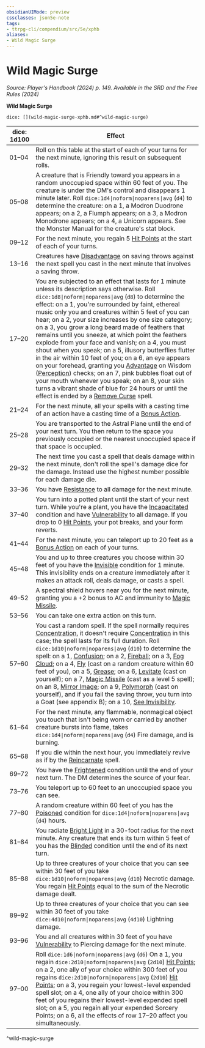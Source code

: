 ```yaml
---
obsidianUIMode: preview
cssclasses: json5e-note
tags:
- ttrpg-cli/compendium/src/5e/xphb
aliases:
- Wild Magic Surge
---
```

# Wild Magic Surge
*Source: Player's Handbook (2024) p. 149. Available in the <span title='Systems Reference Document (5.2)'>SRD</span> and the Free Rules (2024)* 

**Wild Magic Surge**

`dice: [](wild-magic-surge-xphb.md#^wild-magic-surge)`

| dice: 1d100 | Effect |
|-------------|--------|
| 01–04 | Roll on this table at the start of each of your turns for the next minute, ignoring this result on subsequent rolls. |
| 05–08 | A creature that is Friendly toward you appears in a random unoccupied space within 60 feet of you. The creature is under the DM's control and disappears 1 minute later. Roll `dice:1d4\|noform\|noparens\|avg` (`d4`) to determine the creature: on a 1, a Modron Duodrone appears; on a 2, a Flumph appears; on a 3, a Modron Monodrone appears; on a 4, a Unicorn appears. See the Monster Manual for the creature's stat block. |
| 09–12 | For the next minute, you regain 5 [Hit Points](/3-Mechanics/CLI/variant-rules/hit-points-xphb.md) at the start of each of your turns. |
| 13–16 | Creatures have [Disadvantage](/3-Mechanics/CLI/variant-rules/disadvantage-xphb.md) on saving throws against the next spell you cast in the next minute that involves a saving throw. |
| 17–20 | You are subjected to an effect that lasts for 1 minute unless its description says otherwise. Roll `dice:1d8\|noform\|noparens\|avg` (`d8`) to determine the effect: on a 1, you're surrounded by faint, ethereal music only you and creatures within 5 feet of you can hear; on a 2, your size increases by one size category; on a 3, you grow a long beard made of feathers that remains until you sneeze, at which point the feathers explode from your face and vanish; on a 4, you must shout when you speak; on a 5, illusory butterflies flutter in the air within 10 feet of you; on a 6, an eye appears on your forehead, granting you [Advantage](/3-Mechanics/CLI/variant-rules/advantage-xphb.md) on Wisdom ([Perception](/3-Mechanics/CLI/skills.md#Perception)) checks; on an 7, pink bubbles float out of your mouth whenever you speak; on an 8, your skin turns a vibrant shade of blue for 24 hours or until the effect is ended by a [Remove Curse](/3-Mechanics/CLI/spells/remove-curse-xphb.md) spell. |
| 21–24 | For the next minute, all your spells with a casting time of an action have a casting time of a [Bonus Action](/3-Mechanics/CLI/variant-rules/bonus-action-xphb.md). |
| 25–28 | You are transported to the Astral Plane until the end of your next turn. You then return to the space you previously occupied or the nearest unoccupied space if that space is occupied. |
| 29–32 | The next time you cast a spell that deals damage within the next minute, don't roll the spell's damage dice for the damage. Instead use the highest number possible for each damage die. |
| 33–36 | You have [Resistance](/3-Mechanics/CLI/variant-rules/resistance-xphb.md) to all damage for the next minute. |
| 37–40 | You turn into a potted plant until the start of your next turn. While you're a plant, you have the [Incapacitated](/3-Mechanics/CLI/conditions.md#Incapacitated) condition and have [Vulnerability](/3-Mechanics/CLI/variant-rules/vulnerability-xphb.md) to all damage. If you drop to 0 [Hit Points](/3-Mechanics/CLI/variant-rules/hit-points-xphb.md), your pot breaks, and your form reverts. |
| 41–44 | For the next minute, you can teleport up to 20 feet as a [Bonus Action](/3-Mechanics/CLI/variant-rules/bonus-action-xphb.md) on each of your turns. |
| 45–48 | You and up to three creatures you choose within 30 feet of you have the [Invisible](/3-Mechanics/CLI/conditions.md#Invisible) condition for 1 minute. This invisibility ends on a creature immediately after it makes an attack roll, deals damage, or casts a spell. |
| 49–52 | A spectral shield hovers near you for the next minute, granting you a +2 bonus to AC and immunity to [Magic Missile](/3-Mechanics/CLI/spells/magic-missile-xphb.md). |
| 53–56 | You can take one extra action on this turn. |
| 57–60 | You cast a random spell. If the spell normally requires [Concentration](/3-Mechanics/CLI/conditions.md#Concentration), it doesn't require [Concentration](/3-Mechanics/CLI/conditions.md#Concentration) in this case; the spell lasts for its full duration. Roll `dice:1d10\|noform\|noparens\|avg` (`d10`) to determine the spell: on a 1, [Confusion](/3-Mechanics/CLI/spells/confusion-xphb.md); on a 2, [Fireball](/3-Mechanics/CLI/spells/fireball-xphb.md); on a 3, [Fog Cloud](/3-Mechanics/CLI/spells/fog-cloud-xphb.md); on a 4, [Fly](/3-Mechanics/CLI/spells/fly-xphb.md) (cast on a random creature within 60 feet of you), on a 5, [Grease](/3-Mechanics/CLI/spells/grease-xphb.md); on a 6, [Levitate](/3-Mechanics/CLI/spells/levitate-xphb.md) (cast on yourself); on a 7, [Magic Missile](/3-Mechanics/CLI/spells/magic-missile-xphb.md) (cast as a level 5 spell); on an 8, [Mirror Image](/3-Mechanics/CLI/spells/mirror-image-xphb.md); on a 9, [Polymorph](/3-Mechanics/CLI/spells/polymorph-xphb.md) (cast on yourself), and if you fail the saving throw, you turn into a Goat (see appendix B); on a 10, [See Invisibility](/3-Mechanics/CLI/spells/see-invisibility-xphb.md). |
| 61–64 | For the next minute, any flammable, nonmagical object you touch that isn't being worn or carried by another creature bursts into flame, takes `dice:1d4\|noform\|noparens\|avg` (`d4`) Fire damage, and is burning. |
| 65–68 | If you die within the next hour, you immediately revive as if by the [Reincarnate](/3-Mechanics/CLI/spells/reincarnate-xphb.md) spell. |
| 69–72 | You have the [Frightened](/3-Mechanics/CLI/conditions.md#Frightened) condition until the end of your next turn. The DM determines the source of your fear. |
| 73–76 | You teleport up to 60 feet to an unoccupied space you can see. |
| 77–80 | A random creature within 60 feet of you has the [Poisoned](/3-Mechanics/CLI/conditions.md#Poisoned) condition for `dice:1d4\|noform\|noparens\|avg` (`d4`) hours. |
| 81–84 | You radiate [Bright Light](/3-Mechanics/CLI/variant-rules/bright-light-xphb.md) in a 30-foot radius for the next minute. Any creature that ends its turn within 5 feet of you has the [Blinded](/3-Mechanics/CLI/conditions.md#Blinded) condition until the end of its next turn. |
| 85–88 | Up to three creatures of your choice that you can see within 30 feet of you take `dice:1d10\|noform\|noparens\|avg` (`d10`) Necrotic damage. You regain [Hit Points](/3-Mechanics/CLI/variant-rules/hit-points-xphb.md) equal to the sum of the Necrotic damage dealt. |
| 89–92 | Up to three creatures of your choice that you can see within 30 feet of you take `dice:4d10\|noform\|noparens\|avg` (`4d10`) Lightning damage. |
| 93–96 | You and all creatures within 30 feet of you have [Vulnerability](/3-Mechanics/CLI/variant-rules/vulnerability-xphb.md) to Piercing damage for the next minute. |
| 97–00 | Roll `dice:1d6\|noform\|noparens\|avg` (`d6`) On a 1, you regain `dice:2d10\|noform\|noparens\|avg` (`2d10`) [Hit Points](/3-Mechanics/CLI/variant-rules/hit-points-xphb.md); on a 2, one ally of your choice within 300 feet of you regains `dice:2d10\|noform\|noparens\|avg` (`2d10`) [Hit Points](/3-Mechanics/CLI/variant-rules/hit-points-xphb.md); on a 3, you regain your lowest-level expended spell slot; on a 4, one ally of your choice within 300 feet of you regains their lowest-level expended spell slot; on a 5, you regain all your expended Sorcery Points; on a 6, all the effects of row 17–20 affect you simultaneously. |
^wild-magic-surge